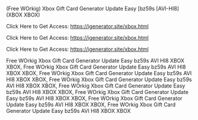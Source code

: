 (Free WOrkig) Xbox Gift Card Generator Update Easy [bz59s [AVI-HI8] (XBOX XBOX)

Click Here to Get Access: https://igenerator.site/xbox.html

Click Here to Get Access: https://igenerator.site/xbox.html

Click Here to Get Access: https://igenerator.site/xbox.html

 Free WOrkig Xbox Gift Card Generator Update Easy bz59s AVI HI8 XBOX XBOX, Free WOrkig Xbox Gift Card Generator Update Easy bz59s AVI HI8 XBOX XBOX, Free WOrkig Xbox Gift Card Generator Update Easy bz59s AVI HI8 XBOX XBOX, Free WOrkig Xbox Gift Card Generator Update Easy bz59s AVI HI8 XBOX XBOX, Free WOrkig Xbox Gift Card Generator Update Easy bz59s AVI HI8 XBOX XBOX, Free WOrkig Xbox Gift Card Generator Update Easy bz59s AVI HI8 XBOX XBOX, Free WOrkig Xbox Gift Card Generator Update Easy bz59s AVI HI8 XBOX XBOX, Free WOrkig Xbox Gift Card Generator Update Easy bz59s AVI HI8 XBOX XBOX
